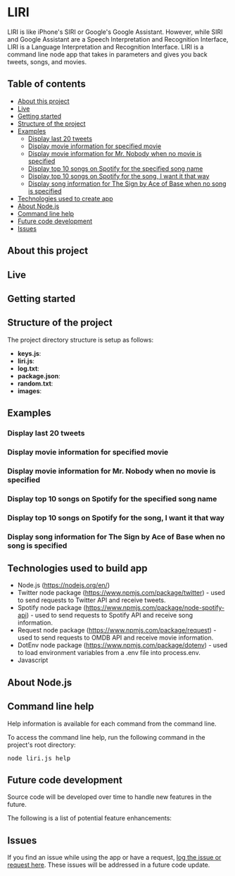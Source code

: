 # LIRI

<p>LIRI is like iPhone's SIRI or Google's Google Assistant. However, while SIRI and Google Assistant are a Speech Interpretation and Recognition Interface, LIRI is a Language Interpretation and Recognition Interface. LIRI is a command line node app that takes in parameters and gives you back tweets, songs, and movies.</p>

## Table of contents
  * [About this project](#about-this-project)
  * [Live](#live)
  * [Getting started](#contribute)
  * [Structure of the project](#structure-of-project)
  * [Examples](#examples)
  	* [Display last 20 tweets](#tweets)
  	* [Display movie information for specified movie](#movie-specified)
  	* [Display movie information for Mr. Nobody when no movie is specified](#movie-not-specified)
  	* [Display top 10 songs on Spotify for the specified song name](#spotify-this-song)
  	* [Display top 10 songs on Spotify for the song, I want it that way](#do-what-it-says)
  	* [Display song information for The Sign by Ace of Base when no song is specified](#song-not-specified)
  * [Technologies used to create app](#technologies-used)
  * [About Node.js](#about-node)
  * [Command line help](#command-line-help)
  * [Future code development](#feature-enhancements)
  * [Issues](#issues)

## <a name="about-this-project"></a> About this project


## <a name="live"></a> Live


## <a name="contribute"></a> Getting started


## <a name="structure-of-project"></a> Structure of the project
<p>The project directory structure is setup as follows:</p>
<ul>
	<li> <b>keys.js</b>:
	</li>
	<li><b>liri.js</b>: </li>
	<li><b>log.txt</b>: </li>
	<li><b>package.json</b>: </li>
	<li><b>random.txt</b>: </li>
	<li><b>images</b>: </li>
</ul>

## <a name="examples"></a> Examples

### <a name ="tweets"></a> Display last 20 tweets


### <a name ="movie-specified"></a> Display movie information for specified movie


### <a name ="movie-not-specified"></a> Display movie information for Mr. Nobody when no movie is specified


### <a name ="spotify-this-song"></a> Display top 10 songs on Spotify for the specified song name


### <a name = "do-what-it-says"></a> Display top 10 songs on Spotify for the song, I want it that way


### <a name = "song-not-specified"></a> Display song information for The Sign by Ace of Base when no song is specified


## <a name="technologies-used"></a> Technologies used to build app

  * Node.js (https://nodejs.org/en/)
  * Twitter node package (https://www.npmjs.com/package/twitter) - used to send requests to Twitter API and receive tweets.
  * Spotify node package (https://www.npmjs.com/package/node-spotify-api) - used to send requests to Spotify API and receive song information.
  * Request node package (https://www.npmjs.com/package/request) - used to send requests to OMDB API and receive movie information.
  * DotEnv node package (https://www.npmjs.com/package/dotenv) - used to load environment variables from a .env file into process.env.
  * Javascript

## <a name="about-node"></a>About Node.js

## <a name="command-line-help"></a> Command line help
<p>Help information is available for each command from the command line.</p>
<p>To access the command line help, run the following command in the project's root directory:</p>
<pre>node liri.js help</pre>



## <a name="feature-enhancements"></a> Future code development
<p>Source code will be developed over time to handle new features in the future.</p>
<p>The following is a list of potential feature enhancements:</p>


## <a name ="Issues"></a> Issues
<p>If you find an issue while using the app or have a request, <a href="https://github.com/philipstubbs13/Project-Longshot/issues/" target="_blank">log the issue or request here</a>. These issues will be addressed in a future code update.</p>

